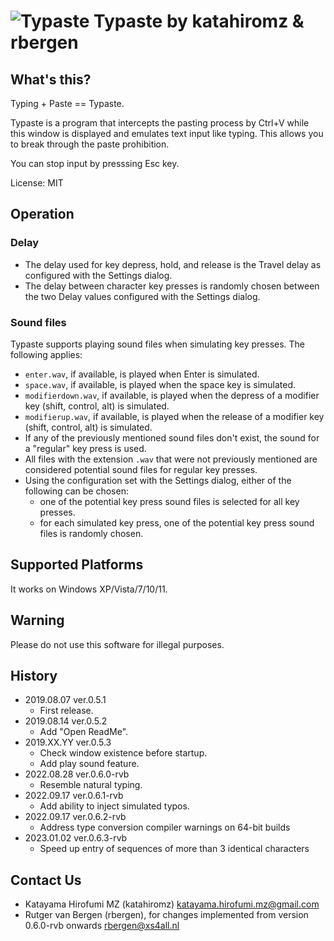# ![Typaste](typaste.png "") Typaste by katahiromz & rbergen

## What's this?

Typing + Paste == Typaste.

Typaste is a program that intercepts the pasting process by Ctrl+V
while this window is displayed and emulates text input like typing.
This allows you to break through the paste prohibition.

You can stop input by presssing Esc key.

License: MIT

## Operation

### Delay

- The delay used for key depress, hold, and release is the Travel delay as configured with the Settings dialog.
- The delay between character key presses is randomly chosen between the two Delay values configured with the Settings dialog.

### Sound files

Typaste supports playing sound files when simulating key presses. The following applies:

- `enter.wav`, if available, is played when Enter is simulated.
- `space.wav`, if available, is played when the space key is simulated.
- `modifierdown.wav`, if available, is played when the depress of a modifier key (shift, control, alt) is simulated.
- `modifierup.wav`, if available, is played when the release of a modifier key (shift, control, alt) is simulated.
- If any of the previously mentioned sound files don't exist, the sound for a "regular" key press is used.
- All files with the extension `.wav` that were not previously mentioned are considered potential sound files for regular key presses.
- Using the configuration set with the Settings dialog, either of the following can be chosen:
  - one of the potential key press sound files is selected for all key presses.
  - for each simulated key press, one of the potential key press sound files is randomly chosen.

## Supported Platforms

It works on Windows XP/Vista/7/10/11.

## Warning

Please do not use this software for illegal purposes.

## History

- 2019.08.07 ver.0.5.1
  - First release.
- 2019.08.14 ver.0.5.2
  - Add "Open ReadMe".
- 2019.XX.YY ver.0.5.3
  - Check window existence before startup.
  - Add play sound feature.
- 2022.08.28 ver.0.6.0-rvb
  - Resemble natural typing.
- 2022.09.17 ver.0.6.1-rvb
  - Add ability to inject simulated typos.
- 2022.09.17 ver.0.6.2-rvb
  - Address type conversion compiler warnings on 64-bit builds
- 2023.01.02 ver.0.6.3-rvb
  - Speed up entry of sequences of more than 3 identical characters

## Contact Us

- Katayama Hirofumi MZ (katahiromz)
  katayama.hirofumi.mz@gmail.com
- Rutger van Bergen (rbergen), for changes implemented from version 0.6.0-rvb onwards
  rbergen@xs4all.nl
